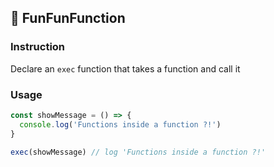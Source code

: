 ## 🌟 FunFunFunction

### Instruction

Declare an `exec` function that takes a function and call it

### Usage

```js
const showMessage = () => {
  console.log('Functions inside a function ?!')
}

exec(showMessage) // log 'Functions inside a function ?!'
```
